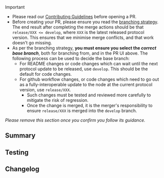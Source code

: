 > [!IMPORTANT]
>
> * Please read our [Contributing Guidelines](/CONTRIBUTING.md) before opening a PR.
> * Before creating your PR, please ensure you read the [branching strategy](/docs/branching-strategy.md). The end result after completing the merge actions should be that `release/XXX <= develop`, where `XXX` is the latest released protocol version. This ensures that we minimise merge conflicts, and that work doesn't go missing.
> * As per the branching strategy, **you must ensure you select the _correct base branch_**, both for branching from, and in the PR UI above. The following process can be used to decide the base branch:
>   * For README changes or code changes which can wait until the next protocol update to be released, use `develop`. This should be the default for code changes.
>   * For github workflow changes, or code changes which need to go out as a fully-interoperable update to the node at the current protocol version, use `release/XXX`.
>     * Such changes must be tested and reviewed more carefully to mitigate the risk of regression.
>     * Once the change is merged, it is the merger's responsibility to ensure `release/XXX` is merged into the `develop` branch.
> 
> _Please remove this section once you confirm you follow its guidance._

## Summary

<!--
> [!TIP]
> 
> Start with the context of your PR. Why are you making this change? What does it address? Link back to an issue if relevant.
> 
> Then summarise the changes that were made.
> * Bullet points are fine.
> * Feel free to add additional subheadings (using ###) with more information if required.
-->

## Testing

<!--
> [!TIP]
> 
> Explain what testing / verification is done, including manual testing or automated testing.
-->

## Changelog

<!--
> [!TIP]
>
> If the change in your PR is a new feature, or could affect or break any API integrators, then it likely will need an update to the CHANGELOG.md file.
>
> After making any required updates, write either of these two:
> * "The changelog has been updated to capture XX changes which affect XX"
> * "The changelog was not updated because this change has no user-facing impact"
-->